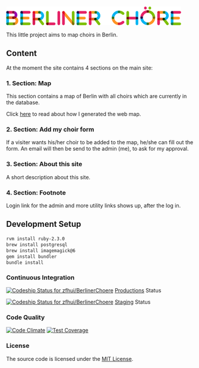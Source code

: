 ![Berliner Chöre](https://github.com/zfhui/BerlinerChoere/blob/master/app/assets/images/icons/logo.png?raw=true)

This little project aims to map choirs in Berlin.



## Content

At the moment the site contains 4 sections on the main site:

### 1. Section: Map
This section contains a map of Berlin with all choirs which are currently in the database.

Click [here](http://zfhui.de/blag/?p=2673) to read about how I generated the web map.

### 2. Section: Add my choir form
If a visiter wants his/her choir to be added to the map, he/she can fill out the form. An email will then be send to the admin (me), to ask for my approval.

### 3. Section: About this site
A short description about this site.

### 4. Section: Footnote
Login link for the admin and more utility links shows up, after the log in.

## Development Setup

```
rvm install ruby-2.3.0
brew install postgresql
brew install imagemagick@6
gem install bundler
bundle install

```

### Continuous Integration

[ ![Codeship Status for zfhui/BerlinerChoere](https://codeship.com/projects/45fac940-b49e-0133-c9d7-4ecff99ea0a3/status?branch=master)](https://codeship.com/projects/133971)
[Productions](http://berliner-choere.de) Status

[ ![Codeship Status for zfhui/BerlinerChoere](https://codeship.com/projects/45fac940-b49e-0133-c9d7-4ecff99ea0a3/status?branch=staging)](https://codeship.com/projects/133971)
[Staging](http://berliner-choere-staging.herokuapp.com) Status

### Code Quality

[![Code Climate](https://codeclimate.com/github/zfhui/BerlinerChoere/badges/gpa.svg)](https://codeclimate.com/github/zfhui/BerlinerChoere)
[![Test Coverage](https://codeclimate.com/github/zfhui/BerlinerChoere/badges/coverage.svg)](https://codeclimate.com/github/zfhui/BerlinerChoere/coverage)

### License

The source code is licensed under the [MIT License](LICENSE.txt).
